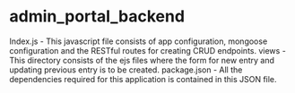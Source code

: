 # admin_portal_backend
Index.js - This javascript file consists of app configuration, mongoose configuration and the RESTful routes for creating CRUD endpoints.
views - This directory consists of the ejs files where the form for new entry and updating previous entry is to be created.
package.json - All the dependencies required for this application is contained in this JSON file.
